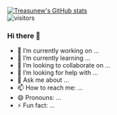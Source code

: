 [![Treasunew's GitHub stats](https://github-readme-stats.vercel.app/api?username=treasunew&show_icons=true&theme=radical)](https://github.com/treasunew/SillyLib)  
![visitors](https://visitor-badge.glitch.me/badge?page_id=fantingsheng.fantingsheng&left_color=green&right_color=red)  
### Hi there 👋

<!--
**treasunew/treasunew** is a ✨ _special_ ✨ repository because its `README.md` (this file) appears on your GitHub profile.

Here are some ideas to get you started:
-->
- 🔭 I’m currently working on ...
- 🌱 I’m currently learning ...
- 👯 I’m looking to collaborate on ...
- 🤔 I’m looking for help with ...
- 💬 Ask me about ...
- 📫 How to reach me: ...
- 😄 Pronouns: ...
- ⚡ Fun fact: ...
